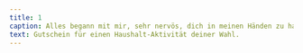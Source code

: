 ```yaml
---
title: 1 
caption: Alles begann mit mir, sehr nervös, dich in meinen Händen zu halten. Und heute, auch wenn nicht alles perfekt funktioniert, bin ich froh, dich kennengelernt zu haben, froh, so glücklich an deiner Seite zu sein, und froh, dass du in mein Leben getreten bist, um mich vor mir selbst zu retten.
text: Gutschein für einen Haushalt-Aktivität deiner Wahl.
---
```

